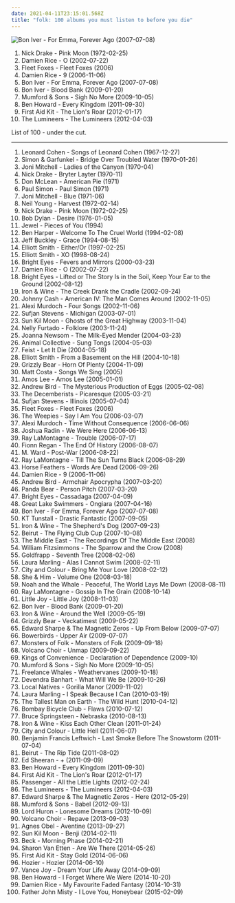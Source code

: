 ```yaml
---
date: 2021-04-11T23:15:01.568Z
title: "folk: 100 albums you must listen to before you die"
---
```

![Bon Iver - For Emma, Forever Ago (2007-07-08)](https://img.discogs.com/Uch80IKVlQ2hcrz3xR5xx_QoN1Y=/fit-in/400x400/filters:strip_icc():format(jpeg):mode_rgb():quality(90)/discogs-images/R-1284045-1206310312.jpeg.jpg "Bon Iver - For Emma, Forever Ago (2007-07-08)")
<ol class="albums">
<li data-cover="http://coverartarchive.org/release/2a274c12-8785-351a-9155-1d6d2dfde21c/23137783404-500.jpg" data-tags="folk, singer-songwriter" role="button">Nick Drake - Pink Moon (1972-02-25)</li>
<li data-cover="https://img.discogs.com/ZQlQz6fBE2IohmkyyWgN2qBYtbw=/fit-in/150x150/filters:strip_icc():format(jpeg):mode_rgb():quality(90)/discogs-images/R-1222805-1202239031.jpeg.jpg" data-tags="acoustic, singer-songwriter, folk" role="button">Damien Rice - O (2002-07-22)</li>
<li data-cover="http://coverartarchive.org/release/b71b6a8f-b6c4-4d25-98e4-6c72b2474667/2730327014-500.jpg" data-tags="folk, indie" role="button">Fleet Foxes - Fleet Foxes (2006)</li>
<li data-cover="http://coverartarchive.org/release/490595e7-8ec0-3ad1-ac51-95e816ecb24b/8345167017-500.jpg" data-tags="folk, singer-songwriter, acoustic" role="button">Damien Rice - 9 (2006-11-06)</li>
<li data-cover="https://img.discogs.com/Uch80IKVlQ2hcrz3xR5xx_QoN1Y=/fit-in/400x400/filters:strip_icc():format(jpeg):mode_rgb():quality(90)/discogs-images/R-1284045-1206310312.jpeg.jpg" data-tags="folk, indie" role="button">Bon Iver - For Emma, Forever Ago (2007-07-08)</li>
<li data-cover="http://coverartarchive.org/release/045bd22e-b181-4b67-8fda-dbb47a66cef6/2333024859-500.jpg" data-tags="folk, indie" role="button">Bon Iver - Blood Bank (2009-01-20)</li>
<li data-cover="http://coverartarchive.org/release/d751cba4-242e-46d8-b230-3ca1d4e59b85/2484431634-500.jpg" data-tags="folk" role="button">Mumford & Sons - Sigh No More (2009-10-05)</li>
<li data-cover="http://coverartarchive.org/release/9a04148d-c342-47d8-8703-d51109b9dbc5/5046500846-500.jpg" data-tags="folk" role="button">Ben Howard - Every Kingdom (2011-09-30)</li>
<li data-cover="http://coverartarchive.org/release/dd28bdf0-4610-49ac-97db-800dcff5cca6/10744966085-500.jpg" data-tags="folk" role="button">First Aid Kit - The Lion's Roar (2012-01-17)</li>
<li data-cover="http://coverartarchive.org/release/9c594592-eea2-4779-892d-8dcf16ef33f0/3163963131-500.jpg" data-tags="folk" role="button">The Lumineers - The Lumineers (2012-04-03)</li>
</ol>
List of 100 - under the cut.
<!-- more -->

_________________

<ol class="albums">
<li data-cover="http://coverartarchive.org/release/4fd118e2-1298-3a33-b870-839e336472f3/20585904865-500.jpg" data-tags="folk, singer-songwriter" role="button">
Leonard Cohen - Songs of Leonard Cohen (1967-12-27)
</li>
<li data-cover="http://coverartarchive.org/release/7c52126e-200a-4b3b-af1c-3c38d70b57b1/9272110752-500.jpg" data-tags="classic rock, singer-songwriter, 60s, folk" role="button">
Simon & Garfunkel - Bridge Over Troubled Water (1970-01-26)
</li>
<li data-cover="http://coverartarchive.org/release/3a8f914d-0b57-440c-a337-66c72c42bbd4/3445479016-500.jpg" data-tags="folk" role="button">
Joni Mitchell - Ladies of the Canyon (1970-04)
</li>
<li data-cover="http://coverartarchive.org/release/93d4c2fa-6749-3820-88df-b1f6df8cf48b/11682519206-500.jpg" data-tags="folk, singer-songwriter" role="button">
Nick Drake - Bryter Layter (1970-11)
</li>
<li data-cover="https://img.discogs.com/r8VdkDo3uNJSNdIgh6ZH2qkXHe0=/fit-in/600x624/filters:strip_icc():format(jpeg):mode_rgb():quality(90)/discogs-images/R-1299747-1588947401-2352.jpeg.jpg" data-tags="singer-songwriter, folk, classic rock" role="button">
Don McLean - American Pie (1971)
</li>
<li data-cover="https://img.discogs.com/nqxkjMxnQAPyOKvXNQGD_HLz4No=/fit-in/600x596/filters:strip_icc():format(jpeg):mode_rgb():quality(90)/discogs-images/R-7113798-1490032853-4360.jpeg.jpg" data-tags="70s, folk" role="button">
Paul Simon - Paul Simon (1971)
</li>
<li data-cover="http://coverartarchive.org/release/243fb7b0-e7f3-42e8-bdfc-a66fd9e23d0e/11322846424-500.jpg" data-tags="folk" role="button">
Joni Mitchell - Blue (1971-06)
</li>
<li data-cover="http://coverartarchive.org/release/b028a5c0-7b62-4276-adb4-edb05777ccbf/8501416799-500.jpg" data-tags="classic rock, folk, 70s" role="button">
Neil Young - Harvest (1972-02-14)
</li>
<li data-cover="http://coverartarchive.org/release/2a274c12-8785-351a-9155-1d6d2dfde21c/23137783404-500.jpg" data-tags="folk, singer-songwriter" role="button">
Nick Drake - Pink Moon (1972-02-25)
</li>
<li data-cover="http://coverartarchive.org/release/57894be9-7efd-4543-996e-30ed061a9d23/26584162748-500.jpg" data-tags="folk rock, 70s, folk" role="button">
Bob Dylan - Desire (1976-01-05)
</li>
<li data-cover="http://coverartarchive.org/release/8960b372-b713-4750-9d47-be18e7bd4b60/8865742439-500.jpg" data-tags="female vocalists, pop, folk, 90s, jewel" role="button">
Jewel - Pieces of You (1994)
</li>
<li data-cover="https://img.discogs.com/w2LOcV1wDq5tnLESs2BaGqyYZiA=/fit-in/472x465/filters:strip_icc():format(jpeg):mode_rgb():quality(90)/discogs-images/R-592174-1135847165.jpeg.jpg" data-tags="folk, ben harper" role="button">
Ben Harper - Welcome To The Cruel World (1994-02-08)
</li>
<li data-cover="https://img.discogs.com/s3bLVDhoffEqJ7TkNeCnKhNqMnM=/fit-in/600x583/filters:strip_icc():format(jpeg):mode_rgb():quality(90)/discogs-images/R-12645414-1548449142-6531.jpeg.jpg" data-tags="singer-songwriter, 90s" role="button">
Jeff Buckley - Grace (1994-08-15)
</li>
<li data-cover="http://coverartarchive.org/release/0a5aa565-8158-4e81-9776-af8044f6cc1e/18047694847-500.jpg" data-tags="singer-songwriter" role="button">
Elliott Smith - Either/Or (1997-02-25)
</li>
<li data-cover="http://coverartarchive.org/release/b099e2da-e1d6-394e-85be-0807ed6ed7e0/2981134688-500.jpg" data-tags="singer-songwriter, indie" role="button">
Elliott Smith - XO (1998-08-24)
</li>
<li data-cover="http://coverartarchive.org/release/64c2b3d0-f2ff-4e2f-9dad-4c926bb00a10/26393498490-500.jpg" data-tags="indie, folk" role="button">
Bright Eyes - Fevers and Mirrors (2000-03-23)
</li>
<li data-cover="https://img.discogs.com/ZQlQz6fBE2IohmkyyWgN2qBYtbw=/fit-in/150x150/filters:strip_icc():format(jpeg):mode_rgb():quality(90)/discogs-images/R-1222805-1202239031.jpeg.jpg" data-tags="acoustic, singer-songwriter, folk" role="button">
Damien Rice - O (2002-07-22)
</li>
<li data-cover="http://coverartarchive.org/release/befc806a-fcc5-45b3-8162-4886c0d28627/4724053186-500.jpg" data-tags="indie" role="button">
Bright Eyes - Lifted or The Story Is in the Soil, Keep Your Ear to the Ground (2002-08-12)
</li>
<li data-cover="http://coverartarchive.org/release/e270a453-a6c5-4bbc-91d7-5e4378e7d08c/2500642993-500.jpg" data-tags="folk, indie, acoustic" role="button">
Iron & Wine - The Creek Drank the Cradle (2002-09-24)
</li>
<li data-cover="http://coverartarchive.org/release/47140ecd-72e3-4ef9-b523-3af3c4e3e9ef/2204544011-500.jpg" data-tags="country" role="button">
Johnny Cash - American IV: The Man Comes Around (2002-11-05)
</li>
<li data-cover="http://coverartarchive.org/release/5c2e6103-520e-4459-b2d3-d74e86b608ae/17932879162-500.jpg" data-tags="indie, folk" role="button">
Alexi Murdoch - Four Songs (2002-11-06)
</li>
<li data-cover="http://coverartarchive.org/release/d6060b45-64a0-4fed-b205-78e0ab10aff1/2104989394-500.jpg" data-tags="folk" role="button">
Sufjan Stevens - Michigan (2003-07-01)
</li>
<li data-cover="http://coverartarchive.org/release/d4c15b9a-7a22-4ac9-9800-393de8a794d7/22598735186-500.jpg" data-tags="folk" role="button">
Sun Kil Moon - Ghosts of the Great Highway (2003-11-04)
</li>
<li data-cover="https://img.discogs.com/W3HqGj-5tQ0OJkVo1gGj0V1qOes=/fit-in/361x357/filters:strip_icc():format(jpeg):mode_rgb():quality(90)/discogs-images/R-8959918-1472283546-3692.jpeg.jpg" data-tags="pop" role="button">
Nelly Furtado - Folklore (2003-11-24)
</li>
<li data-cover="http://coverartarchive.org/release/bd22cfa8-2b6d-421d-a264-ae8c0ff4b2c8/11013536071-500.jpg" data-tags="folk" role="button">
Joanna Newsom - The Milk-Eyed Mender (2004-03-23)
</li>
<li data-cover="https://img.discogs.com/LxqTF7K3WEFBZ473ePXhsZJMETU=/fit-in/600x376/filters:strip_icc():format(jpeg):mode_rgb():quality(90)/discogs-images/R-4949202-1591655609-3083.jpeg.jpg" data-tags="experimental, freak folk" role="button">
Animal Collective - Sung Tongs (2004-05-03)
</li>
<li data-cover="https://img.discogs.com/eU2kHxppsdd5tQ2SLv80GIxVNz8=/fit-in/600x600/filters:strip_icc():format(jpeg):mode_rgb():quality(90)/discogs-images/R-1006592-1520070252-6057.jpeg.jpg" data-tags="female vocalists, indie" role="button">
Feist - Let It Die (2004-05-18)
</li>
<li data-cover="http://coverartarchive.org/release/f01097d5-8a73-3585-8c62-3831a3bd0db6/16096949332-500.jpg" data-tags="singer-songwriter, indie" role="button">
Elliott Smith - From a Basement on the Hill (2004-10-18)
</li>
<li data-cover="http://coverartarchive.org/release/8e1f5a9f-8819-4586-a973-3b32744b0b02/13876084446-500.jpg" data-tags="indie, lo-fi, folk" role="button">
Grizzly Bear - Horn Of Plenty (2004-11-09)
</li>
<li data-cover="https://via.placeholder.com/450" data-tags="singer-songwriter, acoustic" role="button">
Matt Costa - Songs We Sing (2005)
</li>
<li data-cover="http://coverartarchive.org/release/21a61aea-caa7-4f5c-887e-960a0a479bbd/19505380379-500.jpg" data-tags="soul" role="button">
Amos Lee - Amos Lee (2005-01-01)
</li>
<li data-cover="http://coverartarchive.org/release/14ef3f91-7994-44a5-a55d-60f512ed7641/12985446912-500.jpg" data-tags="indie" role="button">
Andrew Bird - The Mysterious Production of Eggs (2005-02-08)
</li>
<li data-cover="https://via.placeholder.com/450" data-tags="indie" role="button">
The Decemberists - Picaresque (2005-03-21)
</li>
<li data-cover="http://coverartarchive.org/release/2f6d6830-e03c-4709-86ce-c0a2eb9e8c31/20089518568-500.jpg" data-tags="indie, folk" role="button">
Sufjan Stevens - Illinois (2005-07-04)
</li>
<li data-cover="http://coverartarchive.org/release/b71b6a8f-b6c4-4d25-98e4-6c72b2474667/2730327014-500.jpg" data-tags="folk, indie" role="button">
Fleet Foxes - Fleet Foxes (2006)
</li>
<li data-cover="http://coverartarchive.org/release/d6899a2a-4874-4be3-b411-b579596e992d/1386227079-500.jpg" data-tags="folk" role="button">
The Weepies - Say I Am You (2006-03-07)
</li>
<li data-cover="http://coverartarchive.org/release/c7f170ef-5b55-4711-8820-48dac859f5e2/5105968554-500.jpg" data-tags="indie, folk, singer-songwriter" role="button">
Alexi Murdoch - Time Without Consequence (2006-06-06)
</li>
<li data-cover="https://img.discogs.com/XvPfiUyNYnGMcQ3sgYiddCGTqLc=/fit-in/453x450/filters:strip_icc():format(jpeg):mode_rgb():quality(90)/discogs-images/R-2735564-1299014714.jpeg.jpg" data-tags="acoustic, folk, joshua radin" role="button">
Joshua Radin - We Were Here (2006-06-13)
</li>
<li data-cover="https://img.discogs.com/2mMumTyeU5d-Bdf0Jkgc-viD1tU=/fit-in/600x600/filters:strip_icc():format(jpeg):mode_rgb():quality(90)/discogs-images/R-888713-1536068445-2270.jpeg.jpg" data-tags="folk" role="button">
Ray LaMontagne - Trouble (2006-07-17)
</li>
<li data-cover="https://img.discogs.com/UTfPdDO7yKlna4J-8s7oIndKMmc=/fit-in/599x595/filters:strip_icc():format(jpeg):mode_rgb():quality(90)/discogs-images/R-2024101-1259182598.jpeg.jpg" data-tags="folk, singer-songwriter" role="button">
Fionn Regan - The End Of History (2006-08-07)
</li>
<li data-cover="http://coverartarchive.org/release/b76fcb7a-00c1-3ff6-9963-7dc5c4502838/9315832224-500.jpg" data-tags="folk" role="button">
M. Ward - Post-War (2006-08-22)
</li>
<li data-cover="http://coverartarchive.org/release/2c5176e5-b75c-4cba-ab30-ca74fa9acb0a/14396282999-500.jpg" data-tags="folk, ray lamontagne, singer-songwriter" role="button">
Ray LaMontagne - Till The Sun Turns Black (2006-08-29)
</li>
<li data-cover="https://img.discogs.com/1li0RtxWcxuVOXNCNgcLD-9xYP0=/fit-in/300x300/filters:strip_icc():format(jpeg):mode_rgb():quality(90)/discogs-images/R-864987-1271282357.jpeg.jpg" data-tags="folk" role="button">
Horse Feathers - Words Are Dead (2006-09-26)
</li>
<li data-cover="http://coverartarchive.org/release/490595e7-8ec0-3ad1-ac51-95e816ecb24b/8345167017-500.jpg" data-tags="folk, singer-songwriter, acoustic" role="button">
Damien Rice - 9 (2006-11-06)
</li>
<li data-cover="http://coverartarchive.org/release/a01bc8ac-bdbe-3893-ab2d-2990e52005cf/8763055969-500.jpg" data-tags="indie, folk" role="button">
Andrew Bird - Armchair Apocrypha (2007-03-20)
</li>
<li data-cover="http://coverartarchive.org/release/d40165ac-a2c9-4ab7-9844-b643106a5a9b/13817952025-500.jpg" data-tags="experimental, indie" role="button">
Panda Bear - Person Pitch (2007-03-20)
</li>
<li data-cover="http://coverartarchive.org/release/9082127b-c734-4e0c-852a-ba986d96aba9/26066685976-500.jpg" data-tags="indie" role="button">
Bright Eyes - Cassadaga (2007-04-09)
</li>
<li data-cover="http://coverartarchive.org/release/a75a94ec-4318-4cd8-be23-14c4efe916d6/6212400455-500.jpg" data-tags="folk" role="button">
Great Lake Swimmers - Ongiara (2007-04-16)
</li>
<li data-cover="https://img.discogs.com/Uch80IKVlQ2hcrz3xR5xx_QoN1Y=/fit-in/400x400/filters:strip_icc():format(jpeg):mode_rgb():quality(90)/discogs-images/R-1284045-1206310312.jpeg.jpg" data-tags="folk, indie" role="button">
Bon Iver - For Emma, Forever Ago (2007-07-08)
</li>
<li data-cover="https://img.discogs.com/Ac6KrOzJLeBWuioFwn1OsSnLvgM=/fit-in/600x539/filters:strip_icc():format(jpeg):mode_rgb():quality(90)/discogs-images/R-1236134-1341822714-7399.jpeg.jpg" data-tags="pop, rock, folk" role="button">
KT Tunstall - Drastic Fantastic (2007-09-05)
</li>
<li data-cover="http://coverartarchive.org/release/8211db1a-cbdb-3443-bb30-07e801e4272b/19801900502-500.jpg" data-tags="folk, indie" role="button">
Iron & Wine - The Shepherd's Dog (2007-09-23)
</li>
<li data-cover="https://via.placeholder.com/450" data-tags="folk, indie folk" role="button">
Beirut - The Flying Club Cup (2007-10-08)
</li>
<li data-cover="https://img.discogs.com/UBd7YqXMjTGwZKEQrXE1EotW9co=/fit-in/600x800/filters:strip_icc():format(jpeg):mode_rgb():quality(90)/discogs-images/R-1944687-1546335869-8526.jpeg.jpg" data-tags="indie, folk, post-rock, indie folk" role="button">
The Middle East - The Recordings Of The Middle East (2008)
</li>
<li data-cover="https://img.discogs.com/w0H2wgK8G8AgXVhhAdV9ZRmnD_s=/fit-in/597x600/filters:strip_icc():format(jpeg):mode_rgb():quality(90)/discogs-images/R-2062653-1302342391.jpeg.jpg" data-tags="indie, folk" role="button">
William Fitzsimmons - The Sparrow and the Crow (2008)
</li>
<li data-cover="https://img.discogs.com/73mAPAbvKt1kGGKSDvi5DG3ow9k=/fit-in/600x595/filters:strip_icc():format(jpeg):mode_rgb():quality(90)/discogs-images/R-7625635-1445709296-7336.jpeg.jpg" data-tags="female vocalists, downtempo, trip-hop" role="button">
Goldfrapp - Seventh Tree (2008-02-06)
</li>
<li data-cover="http://coverartarchive.org/release/123a7fa9-f179-43c9-9353-c4cf2625ed4a/15645014786-500.jpg" data-tags="folk" role="button">
Laura Marling - Alas I Cannot Swim (2008-02-11)
</li>
<li data-cover="https://img.discogs.com/0eNuyw42eAvnSlmXyPh0zDCY9u8=/fit-in/600x600/filters:strip_icc():format(jpeg):mode_rgb():quality(90)/discogs-images/R-1627767-1233103685.jpeg.jpg" data-tags="acoustic" role="button">
City and Colour - Bring Me Your Love (2008-02-12)
</li>
<li data-cover="http://coverartarchive.org/release/ee79e860-68e7-46ad-bebb-8a003a1dc7a4/4804280407-500.jpg" data-tags="indie" role="button">
She & Him - Volume One (2008-03-18)
</li>
<li data-cover="http://coverartarchive.org/release/35aa1419-4284-47e8-ac73-b16996d4a4b3/4394764411-500.jpg" data-tags="folk" role="button">
Noah and the Whale - Peaceful, The World Lays Me Down (2008-08-11)
</li>
<li data-cover="http://coverartarchive.org/release/89fbb1ea-519a-4a19-9f30-75e44a0c99e2/7137338268-500.jpg" data-tags="folk, folk rock" role="button">
Ray LaMontagne - Gossip In The Grain (2008-10-14)
</li>
<li data-cover="http://coverartarchive.org/release/c2111aeb-1666-4b3d-9ba9-50e7f66c5de0/7171674981-500.jpg" data-tags="happy" role="button">
Little Joy - Little Joy (2008-11-03)
</li>
<li data-cover="http://coverartarchive.org/release/045bd22e-b181-4b67-8fda-dbb47a66cef6/2333024859-500.jpg" data-tags="folk, indie" role="button">
Bon Iver - Blood Bank (2009-01-20)
</li>
<li data-cover="http://coverartarchive.org/release/58173200-3e0a-47c7-b5c0-a6af53880506/10364552769-500.jpg" data-tags="indie, folk" role="button">
Iron & Wine - Around the Well (2009-05-19)
</li>
<li data-cover="http://coverartarchive.org/release/5d7797f1-7efc-350e-8d1f-71c5229502e0/2276646471-500.jpg" data-tags="indie rock" role="button">
Grizzly Bear - Veckatimest (2009-05-22)
</li>
<li data-cover="http://coverartarchive.org/release/9ad8860f-6b97-49c8-a631-811ef3c4b5a7/10428820326-500.jpg" data-tags="folk" role="button">
Edward Sharpe & The Magnetic Zeros - Up From Below (2009-07-07)
</li>
<li data-cover="http://coverartarchive.org/release/86999218-5d93-4590-80f6-e609ca6ed072/17331772069-500.jpg" data-tags="folk" role="button">
Bowerbirds - Upper Air (2009-07-07)
</li>
<li data-cover="https://img.discogs.com/zBUSdmP4tQksNT5bsDmHkEW9U3w=/fit-in/600x600/filters:strip_icc():format(jpeg):mode_rgb():quality(90)/discogs-images/R-1936394-1254022032.jpeg.jpg" data-tags="folk" role="button">
Monsters of Folk - Monsters of Folk (2009-09-18)
</li>
<li data-cover="https://img.discogs.com/vwRgIQHNnlqj393afjcZVPhqPBo=/fit-in/600x525/filters:strip_icc():format(jpeg):mode_rgb():quality(90)/discogs-images/R-1940421-1609842441-1085.jpeg.jpg" data-tags="indie, folk" role="button">
Volcano Choir - Unmap (2009-09-22)
</li>
<li data-cover="http://coverartarchive.org/release/14b6ef82-a25f-3698-b1d1-4c2a53133685/27492842731-500.jpg" data-tags="folk" role="button">
Kings of Convenience - Declaration of Dependence (2009-10)
</li>
<li data-cover="http://coverartarchive.org/release/d751cba4-242e-46d8-b230-3ca1d4e59b85/2484431634-500.jpg" data-tags="folk" role="button">
Mumford & Sons - Sigh No More (2009-10-05)
</li>
<li data-cover="https://img.discogs.com/4hqBDlYE_vgyn7oiCempQR8n0b4=/fit-in/600x600/filters:strip_icc():format(jpeg):mode_rgb():quality(90)/discogs-images/R-2196387-1269212249.jpeg.jpg" data-tags="indie, i n d i e" role="button">
Freelance Whales - Weathervanes (2009-10-18)
</li>
<li data-cover="http://coverartarchive.org/release/de40b4a2-15d6-401b-a3e8-59086b158949/3149192071-500.jpg" data-tags="folk" role="button">
Devendra Banhart - What Will We Be (2009-10-26)
</li>
<li data-cover="https://img.discogs.com/4bhWHw7aMVxygwT4WoCJBZ0I1W8=/fit-in/539x488/filters:strip_icc():format(jpeg):mode_rgb():quality(90)/discogs-images/R-2044862-1260541326.jpeg.jpg" data-tags="indie" role="button">
Local Natives - Gorilla Manor (2009-11-02)
</li>
<li data-cover="https://img.discogs.com/AuQbDbqh0wsAU44L70pOYbHgbh4=/fit-in/600x617/filters:strip_icc():format(jpeg):mode_rgb():quality(90)/discogs-images/R-7866744-1450529565-9975.jpeg.jpg" data-tags="folk" role="button">
Laura Marling - I Speak Because I Can (2010-03-19)
</li>
<li data-cover="http://coverartarchive.org/release/da3b6651-add3-458f-8f43-0eb211afe9b1/26402641631-500.jpg" data-tags="folk" role="button">
The Tallest Man on Earth - The Wild Hunt (2010-04-12)
</li>
<li data-cover="http://coverartarchive.org/release/686e0436-f911-3fe7-a685-3a3e155c9b78/25329344693-500.jpg" data-tags="folk, folk rock" role="button">
Bombay Bicycle Club - Flaws (2010-07-12)
</li>
<li data-cover="http://coverartarchive.org/release/1782be70-4a31-4ff8-a0a8-33a72a2ae7a4/11006677943-500.jpg" data-tags="folk, rock" role="button">
Bruce Springsteen - Nebraska (2010-08-13)
</li>
<li data-cover="http://coverartarchive.org/release/88494ad8-a7aa-4fcf-8334-8b563f1db3a6/2094856309-500.jpg" data-tags="folk" role="button">
Iron & Wine - Kiss Each Other Clean (2011-01-24)
</li>
<li data-cover="http://coverartarchive.org/release/406d16d1-f572-41c8-ac54-2c715502f76b/4764705431-500.jpg" data-tags="folk rock, indie" role="button">
City and Colour - Little Hell (2011-06-07)
</li>
<li data-cover="http://coverartarchive.org/release/bab7b29e-cedf-4626-913f-e439e0c05ef9/14556222208-500.jpg" data-tags="folk" role="button">
Benjamin Francis Leftwich - Last Smoke Before The Snowstorm (2011-07-04)
</li>
<li data-cover="http://coverartarchive.org/release/3c763b64-12d2-4c61-9d4b-11eb06c2138d/13215984516-500.jpg" data-tags="indie, folk" role="button">
Beirut - The Rip Tide (2011-08-02)
</li>
<li data-cover="http://coverartarchive.org/release/94ad3a58-a1cc-46a3-acf4-9cb6c1d6f032/16111056293-500.jpg" data-tags="pop, british, acoustic, ed sheeran" role="button">
Ed Sheeran - + (2011-09-09)
</li>
<li data-cover="http://coverartarchive.org/release/9a04148d-c342-47d8-8703-d51109b9dbc5/5046500846-500.jpg" data-tags="folk" role="button">
Ben Howard - Every Kingdom (2011-09-30)
</li>
<li data-cover="http://coverartarchive.org/release/dd28bdf0-4610-49ac-97db-800dcff5cca6/10744966085-500.jpg" data-tags="folk" role="button">
First Aid Kit - The Lion's Roar (2012-01-17)
</li>
<li data-cover="http://coverartarchive.org/release/00d751af-6c26-46e2-aa64-e48d9af4e0a1/2299991985-500.jpg" data-tags="singer songwriter, passenger, easy listening-d, folk, my gang 12" role="button">
Passenger - All the Little Lights (2012-02-24)
</li>
<li data-cover="http://coverartarchive.org/release/9c594592-eea2-4779-892d-8dcf16ef33f0/3163963131-500.jpg" data-tags="folk" role="button">
The Lumineers - The Lumineers (2012-04-03)
</li>
<li data-cover="http://coverartarchive.org/release/6454242a-1fc9-49b9-8e97-fa03d7050bdc/1066733067-500.jpg" data-tags="indie, folk, indie folk, 10s, to check" role="button">
Edward Sharpe & The Magnetic Zeros - Here (2012-05-29)
</li>
<li data-cover="http://coverartarchive.org/release/5e41ce0d-ce16-4a00-83bb-8e0e41d67cbb/2484391424-500.jpg" data-tags="folk, indie, british" role="button">
Mumford & Sons - Babel (2012-09-13)
</li>
<li data-cover="https://img.discogs.com/cw9XEK-h15N5OvL8weRv3k2UsoA=/fit-in/600x600/filters:strip_icc():format(jpeg):mode_rgb():quality(90)/discogs-images/R-3978490-1351204638-3482.jpeg.jpg" data-tags="folk" role="button">
Lord Huron - Lonesome Dreams (2012-10-09)
</li>
<li data-cover="http://coverartarchive.org/release/a4514530-80ec-4765-a903-6dac355031e1/5208050605-500.jpg" data-tags="indie, folk, post-rock, indie folk, 10s, 2010s, jagjaguwar, 2013 albums" role="button">
Volcano Choir - Repave (2013-09-03)
</li>
<li data-cover="http://coverartarchive.org/release/2d012e66-6759-485b-beb5-00532c46a386/8544215048-500.jpg" data-tags="folk, singer-songwriter, piano" role="button">
Agnes Obel - Aventine (2013-09-27)
</li>
<li data-cover="http://coverartarchive.org/release/b5d5a923-0adc-47d4-847a-421cbe5823dc/6430174126-500.jpg" data-tags="singer-songwriter, folk" role="button">
Sun Kil Moon - Benji (2014-02-11)
</li>
<li data-cover="http://coverartarchive.org/release/621999be-7041-4394-8719-ca1bdebaac96/7042111016-500.jpg" data-tags="10s, alternative, alternative rock, folk rock, chamber folk" role="button">
Beck - Morning Phase (2014-02-21)
</li>
<li data-cover="http://coverartarchive.org/release/294ce5a9-a36b-4e41-982e-56f2f94bb581/20346832405-500.jpg" data-tags="folk, indie folk" role="button">
Sharon Van Etten - Are We There (2014-05-26)
</li>
<li data-cover="http://coverartarchive.org/release/36b69931-add2-4409-8d7a-939f277223f2/7183720847-500.jpg" data-tags="folk" role="button">
First Aid Kit - Stay Gold (2014-06-06)
</li>
<li data-cover="http://coverartarchive.org/release/d893f786-6518-4dd5-beca-8e00589cd41d/11618361045-500.jpg" data-tags="soul, indie rock, blues" role="button">
Hozier - Hozier (2014-06-10)
</li>
<li data-cover="http://coverartarchive.org/release/32269431-0747-4ec2-a2b9-84abfaa499ee/8007239303-500.jpg" data-tags="indie, indie folk" role="button">
Vance Joy - Dream Your Life Away (2014-09-09)
</li>
<li data-cover="http://coverartarchive.org/release/56093d48-8af0-4b4a-8ebe-1d907b1e5c6c/8161333412-500.jpg" data-tags="indie, alternative rock, folk, soft rock, folk rock, indie folk, 2010s, reviewed, immortal albums" role="button">
Ben Howard - I Forget Where We Were (2014-10-20)
</li>
<li data-cover="http://coverartarchive.org/release/a5bb7a1b-f162-44a0-b833-69fb8bf13125/8706849113-500.jpg" data-tags="folk, acoustic, indie folk" role="button">
Damien Rice - My Favourite Faded Fantasy (2014-10-31)
</li>
<li data-cover="http://coverartarchive.org/release/5bad490b-2939-4955-955b-9280cf616473/9591833765-500.jpg" data-tags="folk, indie" role="button">
Father John Misty - I Love You, Honeybear (2015-02-09)
</li>
</ol>